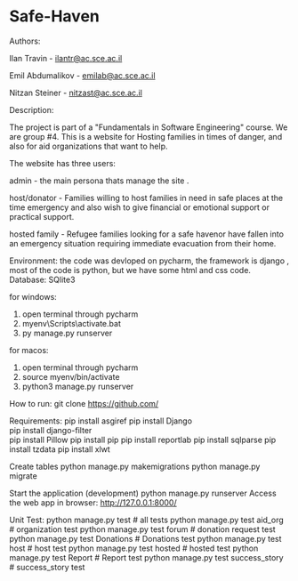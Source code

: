 # Safe-Haven
 
Authors: 

Ilan Travin - ilantr@ac.sce.ac.il

Emil Abdumalikov - emilab@ac.sce.ac.il

Nitzan Steiner - nitzast@ac.sce.ac.il

Description:

The project is part of a "Fundamentals in Software Engineering" course. We are group #4. This is a website for Hosting families in times of danger, and also for aid organizations that want to help.

The website has three users:

admin - the main persona thats manage the site .

host/donator - Families willing to host families in need in safe places at the time emergency and also wish to give financial or emotional support or practical support.

hosted family - Refugee families looking for a safe havenor have fallen into an emergency situation requiring immediate evacuation from their home.


Environment:
the code was devloped on pycharm, the framework is django , most of the code is python, but we have some html and css code. Database: SQlite3

for windows:
1. open terminal through pycharm
2. myenv\Scripts\activate.bat
3. py manage.py runserver

for macos:
1. open terminal through pycharm
2. source myenv/bin/activate
3. python3 manage.py runserver

How to run:
git clone https://github.com/

Requirements:
pip install asgiref
pip install Django   
pip install django-filter  
pip install Pillow 
pip install pip
pip install reportlab 
pip install sqlparse
pip install tzdata
pip install xlwt

Create tables
 python manage.py makemigrations
 python manage.py migrate
 
Start the application (development)
python manage.py runserver
Access the web app in browser: http://127.0.0.1:8000/

Unit Test:
python manage.py test                # all tests
python manage.py test aid_org        # organization test
python manage.py test forum          # donation request test
python manage.py test Donations      # Donations test
python manage.py test host           # host test
python manage.py test hosted         # hosted test
python manage.py test Report         # Report test
python manage.py test success_story  # success_story test

